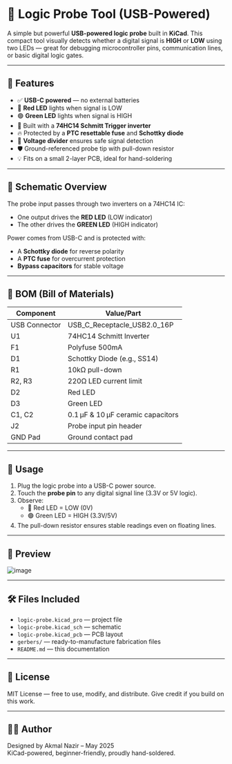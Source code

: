 # 🧠 Logic Probe Tool (USB-Powered)

A simple but powerful **USB-powered logic probe** built in **KiCad**. This compact tool visually detects whether a digital signal is **HIGH** or **LOW** using two LEDs — great for debugging microcontroller pins, communication lines, or basic digital logic gates.

---

## 🔌 Features

- ✅ **USB-C powered** — no external batteries
- 🔴 **Red LED** lights when signal is LOW
- 🟢 **Green LED** lights when signal is HIGH
- 🔁 Built with a **74HC14 Schmitt Trigger inverter**
- 🔥 Protected by a **PTC resettable fuse** and **Schottky diode**
- 🧪 **Voltage divider** ensures safe signal detection
- 🛡️ Ground-referenced probe tip with pull-down resistor
- 💡 Fits on a small 2-layer PCB, ideal for hand-soldering

---

## 📐 Schematic Overview

The probe input passes through two inverters on a 74HC14 IC:
- One output drives the **RED LED** (LOW indicator)
- The other drives the **GREEN LED** (HIGH indicator)

Power comes from USB-C and is protected with:
- A **Schottky diode** for reverse polarity
- A **PTC fuse** for overcurrent protection
- **Bypass capacitors** for stable voltage

---

## 🧰 BOM (Bill of Materials)

| Component     | Value/Part             |
|---------------|------------------------|
| USB Connector | USB_C_Receptacle_USB2.0_16P |
| U1            | 74HC14 Schmitt Inverter |
| F1            | Polyfuse 500mA         |
| D1            | Schottky Diode (e.g., SS14) |
| R1            | 10kΩ pull-down         |
| R2, R3        | 220Ω LED current limit |
| D2            | Red LED                |
| D3            | Green LED              |
| C1, C2        | 0.1 µF & 10 µF ceramic capacitors |
| J2            | Probe input pin header |
| GND Pad       | Ground contact pad     |

---

## 🧠 Usage

1. Plug the logic probe into a USB-C power source.
2. Touch the **probe pin** to any digital signal line (3.3V or 5V logic).
3. Observe:
   - 🔴 Red LED = LOW (0V)
   - 🟢 Green LED = HIGH (3.3V/5V)
4. The pull-down resistor ensures stable readings even on floating lines.

---

## 📸 Preview
![image](https://github.com/user-attachments/assets/5da816d0-202a-4e9c-9f05-d5a092993e38)

---

## 🛠 Files Included

- `logic-probe.kicad_pro` — project file
- `logic-probe.kicad_sch` — schematic
- `logic-probe.kicad_pcb` — PCB layout
- `gerbers/` — ready-to-manufacture fabrication files
- `README.md` — this documentation

---

## 📜 License

MIT License — free to use, modify, and distribute. Give credit if you build on this work.

---

## 👨‍💻 Author

Designed by Akmal Nazir – May 2025  
KiCad-powered, beginner-friendly, proudly hand-soldered.
